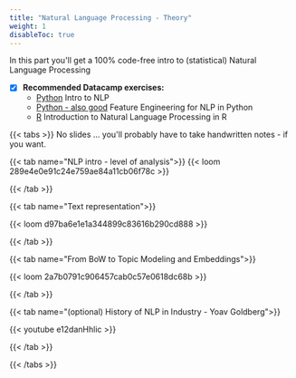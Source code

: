 ```yaml
---
title: "Natural Language Processing - Theory"
weight: 1
disableToc: true
---
```


In this part you'll get a 100% code-free intro to (statistical) Natural Language Processing

* [X] **Recommended Datacamp exercises:**
   * [Python](https://learn.datacamp.com/courses/introduction-to-natural-language-processing-in-python) Intro to NLP
   * [Python - also good](https://learn.datacamp.com/courses/feature-engineering-for-nlp-in-python) Feature Engineering for NLP in Python
   * [R](https://learn.datacamp.com/courses/introduction-to-natural-language-processing-in-r) Introduction to Natural Language Processing in R

{{< tabs >}}
No slides ... you'll probably have to take handwritten notes - if you want.

{{< tab name="NLP intro - level of analysis">}}
  {{< loom  289e4e0e91c24e759ae84a11cb06f78c >}}


{{< /tab >}}



{{< tab name="Text representation">}}

  {{< loom d97ba6e1e1a344899c83616b290cd888 >}}

{{< /tab >}}

{{< tab name="From BoW to Topic Modeling and Embeddings">}}

  {{< loom 2a7b0791c906457cab0c57e0618dc68b >}}

{{< /tab >}}

{{< tab name="(optional) History of NLP in Industry - Yoav Goldberg">}}

  {{< youtube e12danHhlic >}}

{{< /tab >}}


{{< /tabs >}}
